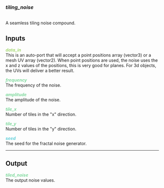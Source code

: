 ### ***tiling_noise***
<br />A seamless tiling noise compound.

## Inputs

<span style="color:#A8D977">***data_in***</span>
<br />This is an auto-port that will accept a point positions array (vector3) or a mesh UV array (vector2).  When point positions are used, the noise uses the x and z values of the positions, this is very good for planes.  For 3d objects, the UVs will deliver a better result.

<span style="color:#82D99F">***frequency***</span>
<br />The frequency of the noise.

<span style="color:#82D99F">***amplitude***</span>
<br />The amplitude of the noise.

<span style="color:#82D99F">***tile_x***</span>
<br />Number of tiles in the "x" direction.

<span style="color:#82D99F">***tile_y***</span>
<br />Number of tiles in the "y" direction.

<span style="color:#62CFD9">***seed***</span>
<br />The seed for the fractal noise generator.

***

## Output

<span style="color:#82D99F">***tiled_noise***</span>
<br />The output noise values.
